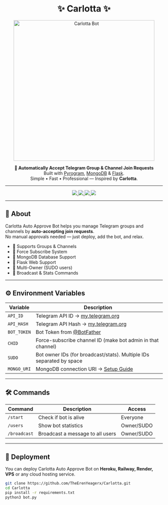 <h1 align="center">✨ Carlotta ✨</h1>

<p align="center">
  <img src="https://files.catbox.moe/kdpomb.jpg" alt="Carlotta Bot" width="450">
</p>

<p align="center">
  <b>👾 Automatically Accept Telegram Group & Channel Join Requests</b><br>
  Built with <a href="https://docs.pyrogram.org">Pyrogram</a>, <a href="https://www.mongodb.com">MongoDB</a> & <a href="https://flask.palletsprojects.com/">Flask</a>.  
  <br>Simple • Fast • Professional — Inspired by <b>Carlotta</b>.
</p>

---

<p align="center">
  <a href="https://python.org">
    <img src="https://img.shields.io/badge/Python-3.10+-blue?style=for-the-badge&logo=python" />
  </a>
  <a href="https://docs.pyrogram.org/">
    <img src="https://img.shields.io/badge/Pyrogram-2.x-FF6F00?style=for-the-badge&logo=telegram" />
  </a>
  <a href="https://www.mongodb.com/">
    <img src="https://img.shields.io/badge/MongoDB-Database-green?style=for-the-badge&logo=mongodb" />
  </a>
  <a href="https://flask.palletsprojects.com/">
    <img src="https://img.shields.io/badge/Flask-Webserver-black?style=for-the-badge&logo=flask" />
  </a>
</p>

---

## 📖 About
Carlotta Auto Approve Bot helps you manage Telegram groups and channels by **auto-accepting join requests**.  
No manual approvals needed — just deploy, add the bot, and relax.  

- 🔹 Supports Groups & Channels  
- 🔹 Force Subscribe System  
- 🔹 MongoDB Database Support  
- 🔹 Flask Web Support  
- 🔹 Multi-Owner (SUDO users)  
- 🔹 Broadcast & Stats Commands  

---

## ⚙️ Environment Variables

| Variable      | Description                                                                 |
|---------------|-----------------------------------------------------------------------------|
| `API_ID`      | Telegram API ID → [my.telegram.org](https://my.telegram.org)                 |
| `API_HASH`    | Telegram API Hash → [my.telegram.org](https://my.telegram.org)               |
| `BOT_TOKEN`   | Bot Token from [@BotFather](https://t.me/BotFather)                         |
| `CHID`        | Force-subscribe channel ID (make bot admin in that channel)                 |
| `SUDO`        | Bot owner IDs (for broadcast/stats). Multiple IDs separated by space        |
| `MONGO_URI`   | MongoDB connection URI → [Setup Guide](https://telegra.ph/How-To-get-Mongodb-URI-04-06) |

---

## 🛠 Commands

| Command        | Description                                 | Access      |
|----------------|---------------------------------------------|-------------|
| `/start`       | Check if bot is alive                       | Everyone    |
| `/users`       | Show bot statistics                         | Owner/SUDO  |                  | Owner/SUDO  |
| `/broadcast`   | Broadcast a message to all users            | Owner/SUDO  |

---

## 🚀 Deployment

You can deploy Carlotta Auto Approve Bot on **Heroku, Railway, Render, VPS** or any cloud hosting service.  

```bash
git clone https://github.com/TheErenYeagerx/Carlotta.git
cd Carlotta
pip install -r requirements.txt
python3 bot.py